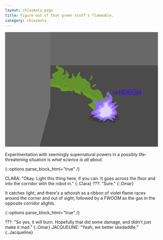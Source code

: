 ```yaml
---
layout: chiasmata_page
title: Figure out if that green stuff's flammable.
category: chiasmata
---
```


![95](/chiasmata/images/narrative/092.png)

Experimentation with seemingly supernatural powers in a possibly life-threatening situation is *what science is all about.*

{::options parse_block_html="true" /}
<div class="dialogue">
CLARA: "Okay. Light this thing here, if you can. It goes across the floor and into the corridor with the robot in." 
{:.Clara}
???: "Sure." 
{:.Omar}
</div>

It catches light, and there's a *whoosh* as a ribbon of violet flame races around the corner and out of sight, followed by a *FWOOM* as the gas in the opposite corridor alights.

{::options parse_block_html="true" /}
<div class="dialogue">
???: "So yes, it will burn. Hopefully that did some damage, and didn't just make it mad." 
{:.Omar}
JACQUELINE: "Yeah, we better skedaddle." 
{:.Jacqueline}
</div>